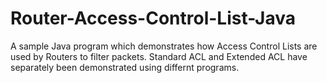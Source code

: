 # Router-Access-Control-List-Java
A sample Java program which demonstrates how Access Control Lists are used by Routers to filter packets.
Standard ACL and Extended ACL have separately been demonstrated using differnt programs.
